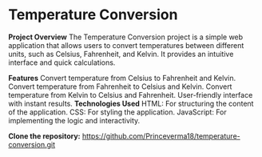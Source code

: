 # Temperature Conversion

**Project Overview**
The Temperature Conversion project is a simple web application that allows users to convert temperatures between different units, such as Celsius, Fahrenheit, and Kelvin. It provides an intuitive interface and quick calculations.

**Features**
Convert temperature from Celsius to Fahrenheit and Kelvin.
Convert temperature from Fahrenheit to Celsius and Kelvin.
Convert temperature from Kelvin to Celsius and Fahrenheit.
User-friendly interface with instant results.
**Technologies Used**
HTML: For structuring the content of the application.
CSS: For styling the application.
JavaScript: For implementing the logic and interactivity.

**Clone the repository:**
https://github.com/Princeverma18/temperature-conversion.git
